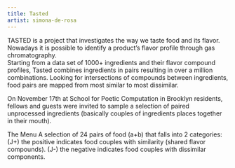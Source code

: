```yaml
---
title: Tasted
artist: simona-de-rosa
---
```

TASTED is a project that investigates the way we taste food and its flavor.  
Nowadays it is possible to identify a product’s flavor profile through gas chromatography.  
Starting from a data set of 1000+ ingredients and their flavor compound profiles, Tasted combines ingredients in pairs resulting in over a million combinations. 
Looking for intersections of compounds between ingredients, food pairs are mapped from most similar to most dissimilar. 

On November 17th at School for Poetic Computation in Brooklyn residents, fellows and guests were invited to sample a selection of paired unprocessed ingredients (basically couples of ingredients places together in their mouth).

The Menu
A selection of 24 pairs of food (a+b) that falls into 2 categories:
(J+) the positive indicates food couples with similarity (shared flavor compounds).
(J-) the negative indicates food couples with dissimilar components. 